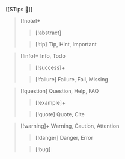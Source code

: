 [[STips 🧠]]
> [!note]+
> > [!abstract]
> 
> > [!tip] Tip, Hint, Important

> [!info]+ Info, Todo
> > [!success]+ 
>
> > [!failure] Failure, Fail, Missing

> [!question] Question, Help, FAQ
> > [!example]+
> 
> > [!quote] Quote, Cite

> [!warning]+ Warning, Caution, Attention
> > [!danger] Danger, Error
> 
> > [!bug]
